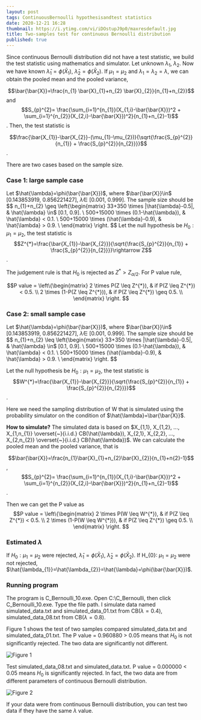 ```yaml
---
layout: post
tags: ContinuousBernoulli hypothesisandtest statistics
date: 2020-12-21 16:28
thumbnail: https://i.ytimg.com/vi/iDOstupJ9p0/maxresdefault.jpg
title: Two-samples test for continuous Bernoulli distribution
published: true
---
```


Since continuous Bernoulli distribution did not have a test statistic, we build the test statistic using mathematics and simulator.
Let unknown $\lambda_{1}$, $\lambda_{2}$. Now we have known $\hat{\lambda}_{1} = \phi (\bar{X}_{1})$, $\hat{\lambda}_{2} = \phi (\bar{X}_{2})$. If $\mu_{1} = \mu_{2}$ and $\lambda_{1}=\lambda_{2}=\lambda$, we can obtain the pooled mean and the pooled variance,

$$\bar{\bar{X}}=\frac{n_{1} \bar{X}_{1}+n_{2} \bar{X}_{2}}{n_{1}+n_{2}}$$
and
$$S_{p}^{2}= \frac{\sum_{i=1}^{n_{1}}(X_{1,i}-\bar{\bar{X}})^2 + \sum_{i=1}^{n_{2}}(X_{2,i}-\bar{\bar{X}})^2}{n_{1}+n_{2}-1}$$.
Then, the test statistic is

$$\frac{\bar{X_{1}}-\bar{X_{2}}-(\mu_{1}-\mu_{2})}{\sqrt{\frac{S_{p}^{2}}{n_{1}} + \frac{S_{p}^{2}}{n_{2}}}}$$.

<!--more-->

There are two cases based on the sample size. 
### Case 1: large sample case
Let $\hat{\lambda}=\phi(\bar{\bar{X}})$, where $\bar{\bar{X}}\in$ [0.143853919, 0.856221427], $\hat{\lambda} \in$ [0.001, 0.999]. The sample size should be
$$ n_{1}+n_{2} \geq 
\left\{\begin{matrix}
33+350 \times |\hat{\lambda}-0.5|, & \hat{\lambda} \in$ [0.1, 0.9]. \\ 
500+15000 \times (0.1-\hat{\lambda}), & \hat{\lambda} < 0.1. \\
500+15000 \times (\hat{\lambda}-0.9), & \hat{\lambda} > 0.9. \\
\end{matrix} \right. $$
 Let the null hypothesis be $H_{0}:\mu_{1}=\mu_{2}$, the test statistic is
 $$Z^{*}=\frac{\bar{X_{1}}-\bar{X_{2}}}{\sqrt{\frac{S_{p}^{2}}{n_{1}} + \frac{S_{p}^{2}}{n_{2}}}}\rightarrow Z$$.
 
 The judgement rule is that $H_{0}$ is rejected as $Z^{*} > Z_{\alpha /2}$. For P value rule, 
 
 $$P value =
 \left\{\begin{matrix}
2 \times P(Z \leq Z^{*}), & if P(Z \leq Z^{*}) < 0.5. \\ 
2 \times (1-P(Z \leq Z^{*})), & if P(Z \leq Z^{*}) \geq 0.5. \\
\end{matrix} \right. $$

### Case 2: small sample case
Let $\hat{\lambda}=\phi(\bar{\bar{X}})$, where $\bar{\bar{X}}\in$ [0.143853919, 0.856221427], $\hat{\lambda} \in$ [0.001, 0.999]. The sample size should be
$$ n_{1}+n_{2} \leq 
\left\{\begin{matrix}
33+350 \times |\hat{\lambda}-0.5|, & \hat{\lambda} \in$ [0.1, 0.9]. \\ 
500+15000 \times (0.1-\hat{\lambda}), & \hat{\lambda} < 0.1. \\
500+15000 \times (\hat{\lambda}-0.9), & \hat{\lambda} > 0.9. \\
\end{matrix} \right. $$

Let the null hypothesis be $H_{0}:\mu_{1}=\mu_{2}$, the test statistic is
 $$W^{*}=\frac{\bar{X_{1}}-\bar{X_{2}}}{\sqrt{\frac{S_{p}^{2}}{n_{1}} + \frac{S_{p}^{2}}{n_{2}}}}$$.
 
 Here we need the sampling distribution of W that is simulated using the probability simulator on the condition of $\hat{\lambda}=\bar{\bar{X}}$. 
 
 **How to simulate?**
 The simulated data is based on $X_{1,1}, X_{1,2}, ..., X_{1,n_{1}} \overset{~}{i.i.d.} CB(\hat{\lambda}), X_{2,1}, X_{2,2}, ..., X_{2,n_{2}} \overset{~}{i.i.d.} CB(\hat{\lambda})$. We can calculate the pooled mean and the pooled variance, that is
 
 $$\bar{\bar{X}}=\frac{n_{1}\bar{X}_{1}+n_{2}\bar{X}_{2}}{n_{1}+n{2}-1}$$,
 $$S_{p}^{2}= \frac{\sum_{i=1}^{n_{1}}(X_{1,i}-\bar{\bar{X}})^2 + \sum_{i=1}^{n_{2}}(X_{2,i}-\bar{\bar{X}})^2}{n_{1}+n_{2}-1}$$.

 Then we can get the P value as
 $$P value =
 \left\{\begin{matrix}
2 \times P(W \leq W^{*}), & if P(Z \leq Z^{*}) < 0.5. \\ 
2 \times (1-P(W \leq W^{*})), & if P(Z \leq Z^{*}) \geq 0.5. \\
\end{matrix} \right. $$

### Estimated $\lambda$
If $H_{0}: \mu_{1}=\mu_{2}$ were rejected, $\hat{\lambda}_{1} = \phi (\bar{X}_{1})$, $\hat{\lambda}_{2} = \phi (\bar{X}_{2})$. 
If H_{0}: $\mu_{1} = \mu_{2}$ were not rejected, $\hat{\lambda_{1}}=\hat{\lambda_{2}}=\hat{\lambda}=\phi(\bar{\bar{X}})$.

### Running program
The program is C_Bernoulli_10.exe. Open C:\C_Bernoulli, then click C_Bernoulli_10.exe.
Type the file path. I simulate data named simulated_data.txt and simulated_data_01.txt from CB($\lambda=0.4$), simulated_data_08.txt from CB($\lambda=0.8$).

Figure 1 shows the test of two samples compared simulated_data.txt and simulated_data_01.txt. The P value = 0.960880 > 0.05 means that $H_{0}$ is not significantly rejected. The two data are significantly not different.

![Figure 1](https://i.loli.net/2020/12/21/Za7WRYXfqVNBtry.png)

Test simulated_data_08.txt and simulated_data.txt. P value = 0.000000 < 0.05 means $H_{0}$ is significantly rejected. In fact, the two data are from different parameters of continuous Bernoulli distribution.

![Figure 2](https://i.loli.net/2020/12/21/pWHaCbchs41VQ35.png)

If your data were from continuous Bernoulli distribution, you can test two data if they have the same $\lambda$ value.


 
